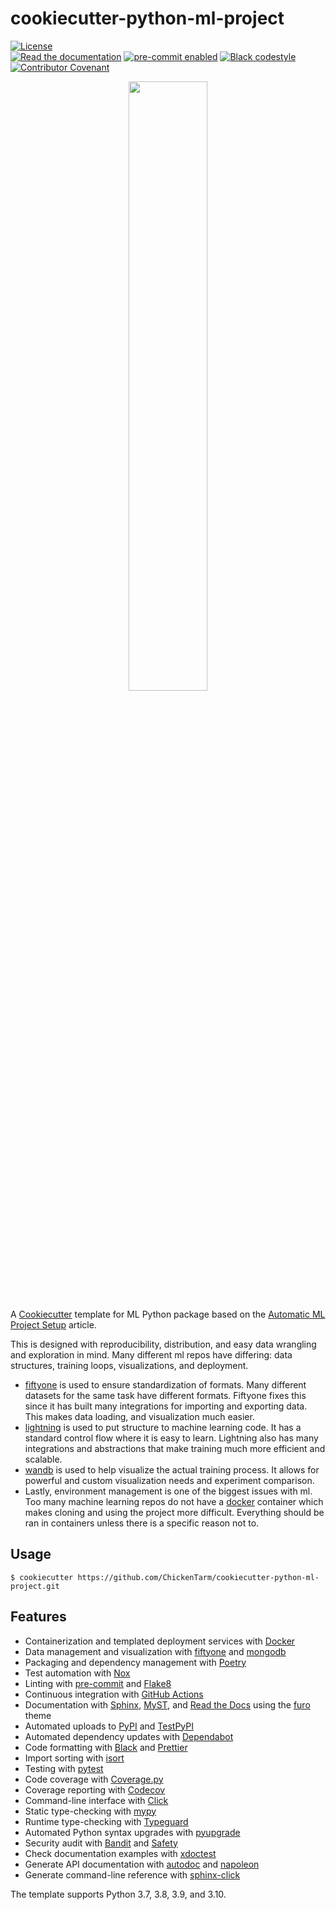 # cookiecutter-python-ml-project

<!-- badges-begin -->

[![License][license badge]][license]<br>
[![Read the documentation][readthedocs badge]][readthedocs page]
[![pre-commit enabled][pre-commit badge]][pre-commit project]
[![Black codestyle][black badge]][black project]
[![Contributor Covenant][contributor covenant badge]][code of conduct]

[black badge]: https://img.shields.io/badge/code%20style-black-000000.svg
[black project]: https://github.com/psf/black
[calver badge]: https://img.shields.io/badge/calver-YYYY.MM.DD-22bfda.svg
[code of conduct]: https://github.com/ChickenTarm/my-ml-python-cookiecutter/blob/main/CODE_OF_CONDUCT.md
[contributor covenant badge]: https://img.shields.io/badge/Contributor%20Covenant-2.1-4baaaa.svg
[github actions badge]: https://github.com/ChickenTarm/my-ml-python-cookiecutter/workflows/Tests/badge.svg
[github page]: https://github.com/ChickenTarm/my-ml-python-cookiecutter
[license badge]: https://img.shields.io/github/license/ChickenTarm/cookiecutter-python-ml-project
[license]: https://opensource.org/licenses/MIT
[pre-commit badge]: https://img.shields.io/badge/pre--commit-enabled-brightgreen?logo=pre-commit&logoColor=white
[pre-commit project]: https://pre-commit.com/
[readthedocs badge]: https://img.shields.io/readthedocs/cookiecutter-hypermodern-python/latest.svg?label=Read%20the%20Docs
[readthedocs page]: https://cookiecutter-hypermodern-python.readthedocs.io/


<!-- badges-end -->
<p align="center">
<img src="https://miro.medium.com/v2/resize:fit:4800/format:webp/0*rLqrYHetoNXlt5xI.png"  width="50%" height="50%">
</p>

A [Cookiecutter] template for ML Python package based on the [Automatic ML Project Setup] article.

This is designed with reproducibility, distribution, and easy data wrangling and exploration in mind. Many different ml repos have differing: data structures, training loops, visualizations, and deployment.

 - [fiftyone] is used to ensure standardization of formats. Many different datasets for the same task have different formats. Fiftyone fixes this since it has built many integrations for importing and exporting data. This makes data loading, and visualization much easier.
 - [lightning] is used to put structure to machine learning code. It has a standard control flow where it is easy to learn. Lightning also has many integrations and abstractions that make training much more efficient and scalable.
 - [wandb] is used to help visualize the actual training process. It allows for powerful and custom visualization needs and experiment comparison.
 - Lastly, environment management is one of the biggest issues with ml. Too many machine learning repos do not have a [docker] container which makes cloning and using the project more difficult. Everything should be ran in containers unless there is a specific reason not to.


[cookiecutter]: https://github.com/audreyr/cookiecutter
[automatic ml project setup]: https://medium.com/voxel51/automatically-set-up-a-new-ml-project-pain-free-voxel51-1b900daaaf77
[hypermodern python cookiecutter]: https://github.com/cjolowicz/cookiecutter-hypermodern-python

## Usage

```console
$ cookiecutter https://github.com/ChickenTarm/cookiecutter-python-ml-project.git
```

## Features

<!-- features-begin -->

- Containerization and templated deployment services with [Docker]
- Data management and visualization with [fiftyone] and [mongodb]
- Packaging and dependency management with [Poetry]
- Test automation with [Nox]
- Linting with [pre-commit] and [Flake8]
- Continuous integration with [GitHub Actions]
- Documentation with [Sphinx], [MyST], and [Read the Docs] using the [furo] theme
- Automated uploads to [PyPI] and [TestPyPI]
- Automated dependency updates with [Dependabot]
- Code formatting with [Black] and [Prettier]
- Import sorting with [isort]
- Testing with [pytest]
- Code coverage with [Coverage.py]
- Coverage reporting with [Codecov]
- Command-line interface with [Click]
- Static type-checking with [mypy]
- Runtime type-checking with [Typeguard]
- Automated Python syntax upgrades with [pyupgrade]
- Security audit with [Bandit] and [Safety]
- Check documentation examples with [xdoctest]
- Generate API documentation with [autodoc] and [napoleon]
- Generate command-line reference with [sphinx-click]

The template supports Python 3.7, 3.8, 3.9, and 3.10.


[autodoc]: https://www.sphinx-doc.org/en/master/usage/extensions/autodoc.html
[bandit]: https://github.com/PyCQA/bandit
[black]: https://github.com/psf/black
[click]: https://click.palletsprojects.com/
[codecov]: https://codecov.io/
[coverage.py]: https://coverage.readthedocs.io/
[dependabot]: https://dependabot.com/
[docker]: https://www.docker.com
[fiftyone]: https://github.com/voxel51/fiftyone
[flake8]: http://flake8.pycqa.org
[furo]: https://pradyunsg.me/furo/
[github actions]: https://github.com/features/actions
[github labeler]: https://github.com/marketplace/actions/github-labeler
[isort]: https://pycqa.github.io/isort/
[lightning]: https://www.pytorchlightning.ai
[mongodb]: https://github.com/mongodb/mongo
[mypy]: http://mypy-lang.org/
[myst]: https://myst-parser.readthedocs.io/
[napoleon]: https://www.sphinx-doc.org/en/master/usage/extensions/napoleon.html
[nox]: https://nox.thea.codes/
[poetry]: https://python-poetry.org/
[pre-commit]: https://pre-commit.com/
[prettier]: https://prettier.io/
[pypi]: https://pypi.org/
[pytest]: https://docs.pytest.org/en/latest/
[pyupgrade]: https://github.com/asottile/pyupgrade
[read the docs]: https://readthedocs.org/
[release drafter]: https://github.com/release-drafter/release-drafter
[safety]: https://github.com/pyupio/safety
[sphinx]: http://www.sphinx-doc.org/
[sphinx-click]: https://sphinx-click.readthedocs.io/
[testpypi]: https://test.pypi.org/
[typeguard]: https://github.com/agronholm/typeguard
[wandb]: https://wandb.ai/site
[xdoctest]: https://github.com/Erotemic/xdoctest

<!-- features-end -->
